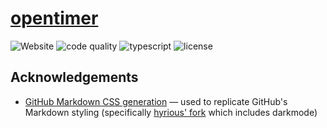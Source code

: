 # [opentimer](https://ainsleyrutterford.github.io/opentimer)

![Website](https://img.shields.io/website?label=Website&url=https%3A%2F%2Fainsleyrutterford.github.io%2Fopentimer)
![code quality](https://img.shields.io/codefactor/grade/github/ainsleyrutterford/opentimer?label=Code%20quality)
![typescript](https://img.shields.io/github/languages/top/ainsleyrutterford/opentimer?label=TypeScript)
![license](https://img.shields.io/github/license/ainsleyrutterford/opentimer?label=License)

## Acknowledgements

- [GitHub Markdown CSS generation](https://github.com/hyrious/generate-github-markdown-css) &mdash; used to replicate GitHub's Markdown styling (specifically [hyrious' fork](https://github.com/hyrious) which includes darkmode)
